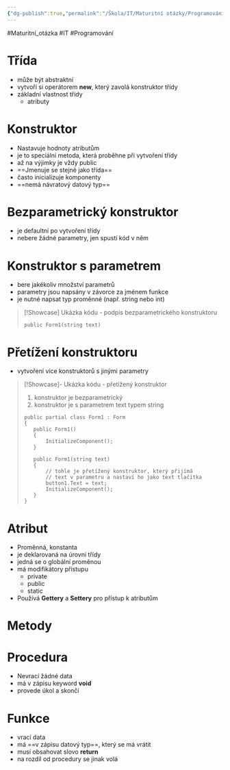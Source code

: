 ```yaml
---
{"dg-publish":true,"permalink":"/Škola/IT/Maturitní otázky/Programování/Atributy třídy, modifikátory přístupu k atributům, přístup k atributům pomocí vlastností tříd/","created":"2023-12-19T09:12:08.124+01:00","updated":"2024-03-19T15:25:32.104+01:00"}
---
```


#Maturitní_otázka #IT #Programování 
# Třída

<div class="transclusion internal-embed is-loaded"><div class="markdown-embed">



- může být abstraktní
- vytvoří si operátorem **new**, který zavolá konstruktor třídy 
- základní vlastnost třídy
	- atributy

</div></div>


# Konstruktor

<div class="transclusion internal-embed is-loaded"><div class="markdown-embed">



- Nastavuje hodnoty atributům
- je to speciální metoda, která proběhne při vytvoření třídy
- až na výjimky je vždy public
- ==Jmenuje se stejně jako třída==
- často inicializuje komponenty
- ==nemá návratový datový typ==
# Bezparametrický konstruktor
- je defaultní po vytvoření třídy
- nebere žádné parametry, jen spustí kód v něm
# Konstruktor s parametrem
- bere jakékoliv množství parametrů
- parametry jsou napsány v závorce za jménem funkce
- je nutné napsat typ proměnné (např. string nebo int)

> [!Showcase] Ukázka kódu - podpis bezparametrického konstruktoru
> ```Csharp
> public Form1(string text)
> ```
# Přetížení konstruktoru
- vytvoření více konstruktorů s jinými parametry

> [!Showcase]- Ukázka kódu - přetížený konstruktor
>1. konstruktor je bezparametrický
>2. konstruktor je s parametrem text typem string
>```CSharp
> public partial class Form1 : Form
>{
>    public Form1()
>    {
>        InitializeComponent();
>    }
>
>    public Form1(string text)
>    {
>        // tohle je přetížený konstruktor, který přijímá
>        // text v parametru a nastaví ho jako text tlačítka
>        button1.Text = text;
>        InitializeComponent();
>    }
>}
>```

</div></div>

# Atribut

<div class="transclusion internal-embed is-loaded"><div class="markdown-embed">



- Proměnná, konstanta
- je deklarovaná na úrovni třídy
- jedná se o globální proměnou
- má modifikátory přístupu
	- private
	- public
	- static
- Používá **Gettery** a **Settery** pro přístup k atributům

</div></div>

# Metody

<div class="transclusion internal-embed is-loaded"><div class="markdown-embed">



# Procedura
- Nevrací žádné data
- má v zápisu keyword **void**
- provede úkol a skončí
# Funkce
- vrací data
- má ==v zápisu datový typ==, který se má vrátit
- musí obsahovat slovo **return**
- na rozdíl od procedury se jinak volá

</div></div>
